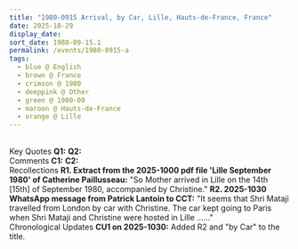 ```yaml
---
title: "1980-0915 Arrival, by Car, Lille, Hauts-de-France, France"
date: 2025-10-29
display_date: 
sort_date: 1980-09-15.1
permalink: /events/1980-0915-a
tags:
  - blue @ English
  - brown @ France
  - crimson @ 1980
  - deeppink @ Other
  - green @ 1980-09
  - maroon @ Hauts-de-France
  - orange @ Lille
---
```


<br>

<wave-list>
  <list-title color="DarkSeaGreen" width="55">Key Quotes</list-title>
  <list-item color="BlanchedAlmond" width="280"><b>Q1:</b> <i></i></list-item>
  <list-item color="Lavender" width="280"><b>Q2:</b> <i></i></list-item>
</wave-list>

<br>

<wave-list>
  <list-title color="DarkSeaGreen" width="55">Comments</list-title>
  <list-item color="BlanchedAlmond" width="280"><b>C1:</b> <i></i></list-item>
  <list-item color="Lavender" width="280"><b>C2:</b> <i></i></list-item>
</wave-list>

<br>

<wave-list>
  <list-title color="DarkSeaGreen" width="65"> Recollections</list-title>
  <list-item color="BlanchedAlmond"  width="280"><b>R1. Extract from the 2025-1000 pdf file 'Lille September 1980' of Catherine Paillusseau:</b> "So Mother arrived in Lille on the 14th [15th] of September 1980, accompanied by Christine."</list-item>
   <list-item color="Lavender"  width="280"><b>R2. 2025-1030 WhatsApp message from Patrick Lantoin to CCT:</b> "It seems that Shri Mataji travelled from London by car with Christine. The car kept going to Paris when Shri Mataji and Christine were hosted in Lille ......"</list-item> 
</wave-list>

<br>

<wave-list>
  <list-title color="DarkSeaGreen" width="110">Chronological Updates</list-title>
  <list-item color="BlanchedAlmond" width="280"><b>CU1 on 2025-1030:</b> Added R2 and "by Car" to the title.</list-item>
</wave-list>